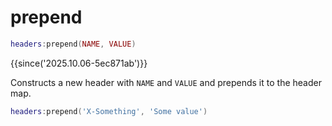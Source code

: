 # prepend

```lua
headers:prepend(NAME, VALUE)
```

{{since('2025.10.06-5ec871ab')}}

Constructs a new header with `NAME` and `VALUE` and prepends it to the header map.

```lua
headers:prepend('X-Something', 'Some value')
```
